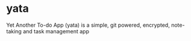 # yata
Yet Another To-do App (yata) is a simple, git powered, encrypted, note-taking and task management app
